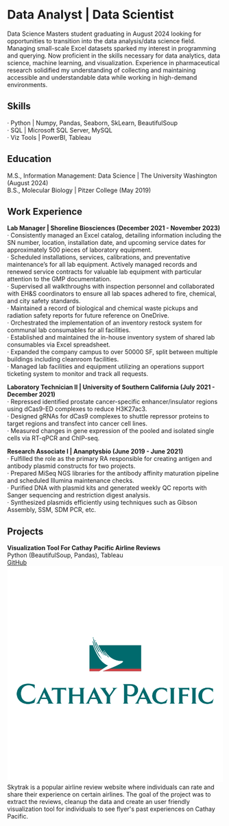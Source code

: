 # **Data Analyst | Data Scientist**<br>
Data Science Masters student graduating in August 2024 looking for opportunities to transition into the data analysis/data science field. Managing small-scale Excel datasets sparked my interest in programming and querying. Now proficient in the skills necessary for data analytics, data science, machine learning, and visualization. Experience in pharmaceutical research solidified my understanding of collecting and maintaining accessible and understandable data while working in high-demand environments.

## **Skills**
· Python    | Numpy, Pandas, Seaborn, SkLearn, BeautifulSoup<br>
· SQL       | Microsoft SQL Server, MySQL<br>
· Viz Tools | PowerBI, Tableau

## **Education**
M.S., Information Management: Data Science | The University Washington (August 2024)<br>
B.S., Molecular Biology | Pitzer College (May 2019)

## **Work Experience**
**Lab Manager | Shoreline Biosciences (December 2021 - November 2023)**<br>
· Consistently managed an Excel catalog, detailing information including the SN number, location, installation date, and upcoming service dates for approximately 500 pieces of laboratory equipment.<br>
· Scheduled installations, services, calibrations, and preventative maintenance’s for all lab equipment. Actively managed records and renewed service contracts for valuable lab equipment with particular attention to the GMP documentation.<br>
· Supervised all walkthroughs with inspection personnel and collaborated with EH&S coordinators to ensure all lab spaces adhered to fire, chemical, and city safety standards.<br>
· Maintained a record of biological and chemical waste pickups and radiation safety reports for future reference on OneDrive.<br>
· Orchestrated the implementation of an inventory restock system for communal lab consumables for all facilities.<br>
· Established and maintained the in-house inventory system of shared lab consumables via Excel spreadsheet.<br>
· Expanded the company campus to over 50000 SF, split between multiple buildings including cleanroom facilities.<br>
· Managed lab facilities and equipment utilizing an operations support ticketing system to monitor and track all requests.

**Laboratory Technician II | University of Southern California (July 2021 - December 2021)**<br>
· Repressed identified prostate cancer-specific enhancer/insulator regions using dCas9-ED complexes to reduce H3K27ac3.<br>
· Designed gRNAs for dCas9 complexes to shuttle repressor proteins to target regions and transfect into cancer cell lines.<br>
· Measured changes in gene expression of the pooled and isolated single cells via RT-qPCR and ChIP-seq.

**Research Associate I | Ananptysbio (June 2019 - June 2021)**<br>
· Fulfilled the role as the primary RA responsible for creating antigen and antibody plasmid constructs for two projects.<br>
· Prepared MiSeq NGS libraries for the antibody affinity maturation pipeline and scheduled Illumina maintenance checks.<br>
· Purified DNA with plasmid kits and generated weekly QC reports with Sanger sequencing and restriction digest analysis.<br>
· Synthesized plasmids efficiently using techniques such as Gibson Assembly, SSM, SDM PCR, etc.

## **Projects**
**Visualization Tool For Cathay Pacific Airline Reviews**<br>
Python (BeautifulSoup, Pandas), Tableau <br>
[GitHub](https://github.com/prestonc0903/cathaypacific_tableau/tree/main)
![Cathay_Logo](/assets/img/cathay-pacific.png)
Skytrak is a popular airline review website where individuals can rate and share their experience on certain airlines. The goal of the project was to extract the reviews, cleanup the data and create an user friendly visualization tool for individuals to see flyer's past experiences on Cathay Pacific.


